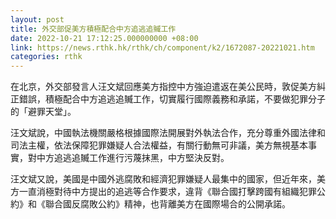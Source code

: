 ```yaml
---
layout: post
title: 外交部促美方積極配合中方追逃追贓工作
date: 2022-10-21 17:12:25.000000000 +08:00
link: https://news.rthk.hk/rthk/ch/component/k2/1672087-20221021.htm
categories: rthk
---
```


在北京，外交部發言人汪文斌回應美方指控中方強迫遣返在美公民時，敦促美方糾正錯誤，積極配合中方追逃追贓工作，切實履行國際義務和承諾，不要做犯罪分子的「避罪天堂」。 

汪文斌說，中國執法機關嚴格根據國際法開展對外執法合作，充分尊重外國法律和司法主權，依法保障犯罪嫌疑人合法權益，有關行動無可非議，美方無視基本事實，對中方追逃追贓工作進行污蔑抹黑，中方堅決反對。

汪文斌又說，美國是中國外逃腐敗和經濟犯罪嫌疑人最集中的國家，但近年來，美方一直消極對待中方提出的追逃等合作要求，違背《聯合國打擊跨國有組織犯罪公約》和《聯合國反腐敗公約》精神，也背離美方在國際場合的公開承諾。
